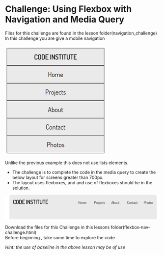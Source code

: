 # Challenge: Using Flexbox with Navigation and Media Query

Files for this challenge are found in the lesson folder(navigation_challenge) 
In this challenge you are give a mobile navigation
 
![nav-bar](img/nav-bar.png)

Unlike the previous example this does not use lists elements.

- The challenge is to complete the code in the media query to create the below layout for screens greater than 700px.
- The layout uses flexboxes, and and use of flexboxes should be in the solution. 

![nav-bar](img/nav-bar2.png)
 
Download the files for this Challenge in this lessons folder(flexbox-nav-challenge.html)  
Before beginning , take some time to explore the code  

_Hint: the use of baseline in the above lesson may be of use_

